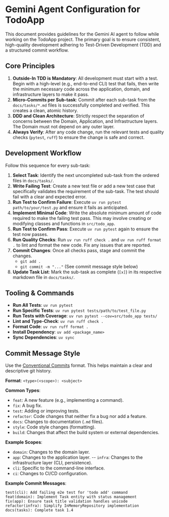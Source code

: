 # Gemini Agent Configuration for TodoApp

This document provides guidelines for the Gemini AI agent to follow while working on the TodoApp project. The primary goal is to ensure consistent, high-quality development adhering to Test-Driven Development (TDD) and a structured commit workflow.

## Core Principles

1.  **Outside-In TDD is Mandatory**: All development must start with a test. Begin with a high-level (e.g., end-to-end CLI) test that fails, then write the minimum necessary code across the application, domain, and infrastructure layers to make it pass.
2.  **Micro-Commits per Sub-task**: Commit after each sub-task from the `docs/tasks/*.md` files is successfully completed and verified. This creates a clean, atomic history.
3.  **DDD and Clean Architecture**: Strictly respect the separation of concerns between the Domain, Application, and Infrastructure layers. The Domain must not depend on any outer layer.
4.  **Always Verify**: After any code change, run the relevant tests and quality checks (`pytest`, `ruff`) to ensure the change is safe and correct.

## Development Workflow

Follow this sequence for every sub-task:

1.  **Select Task**: Identify the next uncompleted sub-task from the ordered files in `docs/tasks/`.
2.  **Write Failing Test**: Create a new test file or add a new test case that specifically validates the requirement of the sub-task. The test should fail with a clear and expected error.
3.  **Run Test to Confirm Failure**: Execute `uv run pytest path/to/your/test.py` and ensure it fails as anticipated.
4.  **Implement Minimal Code**: Write the absolute minimum amount of code required to make the failing test pass. This may involve creating or modifying classes and functions in `src/todo_app`.
5.  **Run Test to Confirm Pass**: Execute `uv run pytest` again to ensure the test now passes.
6.  **Run Quality Checks**: Run `uv run ruff check .` and `uv run ruff format .` to lint and format the new code. Fix any issues that are reported.
7.  **Commit Changes**: Once all checks pass, stage and commit the changes.
    -   `git add .`
    -   `git commit -m "..."` (See commit message style below)
8.  **Update Task List**: Mark the sub-task as complete (`[x]`) in its respective markdown file in `docs/tasks/`.

## Tooling & Commands

-   **Run All Tests**: `uv run pytest`
-   **Run Specific Tests**: `uv run pytest tests/path/to/test_file.py`
-   **Run Tests with Coverage**: `uv run pytest --cov=src/todo_app tests/`
-   **Lint and Type-Check**: `uv run ruff check .`
-   **Format Code**: `uv run ruff format .`
-   **Install Dependency**: `uv add <package_name>`
-   **Sync Dependencies**: `uv sync`

## Commit Message Style

Use the [Conventional Commits](https://www.conventionalcommits.org/) format. This helps maintain a clear and descriptive git history.

**Format**: `<type>(<scope>): <subject>`

**Common Types**:
-   `feat`: A new feature (e.g., implementing a command).
-   `fix`: A bug fix.
-   `test`: Adding or improving tests.
-   `refactor`: Code changes that neither fix a bug nor add a feature.
-   `docs`: Changes to documentation (`.md` files).
-   `style`: Code style changes (formatting).
-   `build`: Changes that affect the build system or external dependencies.

**Example Scopes**:
-   `domain`: Changes to the domain layer.
-   `app`: Changes to the application layer.
--   `infra`: Changes to the infrastructure layer (CLI, persistence).
-   `cli`: Specific to the command-line interface.
-   `ci`: Changes to CI/CD configuration.

**Example Commit Messages**:

```
test(cli): Add failing e2e test for 'todo add' command
feat(domain): Implement Task entity with status management
fix(app): Ensure task title validation handles unicode
refactor(infra): Simplify InMemoryRepository implementation
docs(tasks): Complete task 1.4
```
